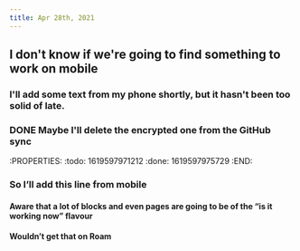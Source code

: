 ```yaml
---
title: Apr 28th, 2021
---
```

## I don't know if we're going to find something to work on mobile
### I'll add some text from my phone shortly, but it hasn't been too solid of late.
### DONE Maybe I'll delete the encrypted one from the GitHub sync
:PROPERTIES:
:todo: 1619597971212
:done: 1619597975729
:END:
### So I’ll add this line from mobile
#### Aware that a lot of blocks and even pages are going to be of the “is it working now” flavour
#### Wouldn’t get that on Roam
